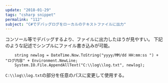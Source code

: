 ```yaml
---
update: "2018-01-29"
tags: "csharp snippet"
permalink: "112"
subject: "C#でデバッグログをローカルのテキストファイルに出力"
---
```


コンソール等でデバッグするより、ファイルに出力したほうが見やすい。
下記のような記述でシンプルにファイル書き込みが可能。

```
    string newlog = DateTime.Now.ToString("yyyy/MM/dd HH:mm:ss ") + "ログ内容" + Environment.NewLine;
    System.IO.File.AppendAllText("C:\\log\\log.txt", newlog);
```

```C:\\log\\log.txt```の部分を任意のパスに変更して使用する。
